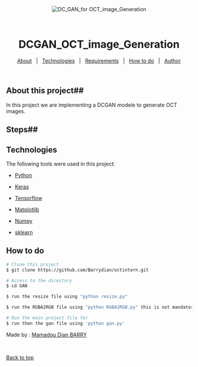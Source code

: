 <div align="center" id="top"> 
  <img src="./.github/app.gif" alt="DC_GAN_for OCT_image_Generation" />

  &#xa0;

  <!-- <a href="https://dc_gan_foroct_image_generation.netlify.app">Demo</a> -->
</div>

<h1 align="center">DCGAN_OCT_image_Generation</h1>

  <!-- <img alt="Github issues" src="https://img.shields.io/github/issues/{{YOUR_GITHUB_USERNAME}}/dc_gan_for-oct_image_generation?color=56BEB8" /> -->

  <!-- <img alt="Github forks" src="https://img.shields.io/github/forks/{{YOUR_GITHUB_USERNAME}}/dc_gan_for-oct_image_generation?color=56BEB8" /> -->

  <!-- <img alt="Github stars" src="https://img.shields.io/github/stars/{{YOUR_GITHUB_USERNAME}}/dc_gan_for-oct_image_generation?color=56BEB8" /> -->
</p>

<!-- Status -->

<!-- <h4 align="center"> 
	🚧  DC_GAN_for OCT_image_Generation 🚀 Under construction...  🚧
</h4> 

<hr> -->

<p align="center">
  <a href="#dart-about">About</a> &#xa0; | &#xa0; 
  <a href="#rocket-technologies">Technologies</a> &#xa0; | &#xa0;
  <a href="#white_check_mark-requirements">Requirements</a> &#xa0; | &#xa0;
  <a href="#checkered_flag-starting">How to do</a> &#xa0; | &#xa0;
   <a href="https://github.com/{{YOUR_GITHUB_USERNAME}}" target="_blank">Author</a>
</p>

<br>

## About this project##
In this project we are implementing a DCGAN modele to generate OCT images. 

## Steps##
 
## Technologies ##

The following tools were used in this project:

- [Python](https://www.python.org/downloads/) 
- [Keras](https://pypi.org/project/keras/)
- [Tensorflow](https://www.tensorflow.org/install/pip)
- [Matplotlib](https://matplotlib.org/1.4.3/faq/installing_faq.html)
- [Numpy](https://phoenixnap.com/kb/install-numpy)

- [sklearn](https://scikit-learn.org/stable/install.html)

## How to do ##

```bash
# Clone this project
$ git clone https://github.com/Barrydian/octintern.git

# Access to the directory
$ cd GAN 

$ run the resize file using "python resize.py"

$ run the RGBA2RGB file using "python RGBA2RGB.py" this is not mandatory step

# Run the main project file for
$ run then the gan file using 'python gan.py'

```
Made by : <a href="https://github.com/Barrydian/OCT_DCGAN.git}}" target="_blank">Mamadou Dian BARRY</a>

&#xa0;

<a href="#top">Back to top</a>
